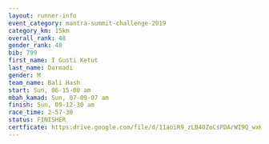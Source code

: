 ```yaml
---
layout: runner-info 
event_category: mantra-summit-challenge-2019 
category_km: 15km 
overall_rank: 48
gender_rank: 40
bib: 799
first_name: I Gusti Ketut
last_name: Darmadi
gender: M
team_name: Bali Hash
start: Sun, 06-15-00 am
mbah_kamad: Sun, 07-09-07 am
finish: Sun, 09-12-30 am
race_time: 2-57-30
status: FINISHER
certficate: https:drive.google.com/file/d/11aoiR9_zLB40ZoCsPDArWI9Q_wxK8TLW/view?usp=sharing
---
```

